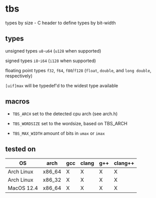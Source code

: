 # tbs
types by size - C header to define types by bit-width

## types
unsigned types
`u8`-`u64` (`u128` when supported)

signed types
`i8`-`i64` (`i128` when supported)

floating point types
`f32`, `f64`, `f80`/`f128` (`float`, `double`, and `long double`, respectively)

`[uif]max` will be typedef'd to the widest type available

## macros

 - `TBS_ARCH`                set to the detected cpu arch (see arch.h)

 - `TBS_WORDSIZE`            set to the wordsize, based on TBS_ARCH

 - `TBS_MAX_WIDTH`											amount of bits in `umax` or `imax`

## tested on

| OS			| arch		| gcc | clang | g++ | clang++ |
| ------------- | --------- | --- | ----- | --- | ------- |
| Arch Linux	| x86_64	| X   | X     | X   | X		  |
| Arch Linux	| x86_32	| X   | X     | X   | X		  |
| MacOS 12.4	| x86_64	| X   | X     | X   | X		  |

